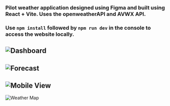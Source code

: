### Pilot weather application designed using Figma and built using React + Vite. Uses the openweatherAPI and AVWX API.
### Use `npm install` followed by `npm run dev` in the console to access the website locally. 


![Dashboard](https://i.imgur.com/m5B5Xge.png)  
---
![Forecast](https://i.imgur.com/iaPiKNT.png)  
---
![Mobile View](https://i.imgur.com/rxQsJn4.png)  
---
![Weather Map](https://i.imgur.com/a/l8Sxs0T.png)  
